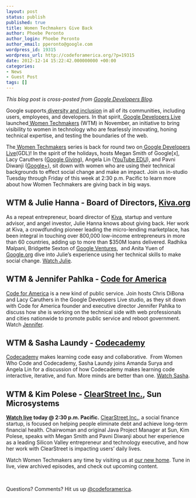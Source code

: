 ```yaml
---
layout: post
status: publish
published: true
title: Women Techmakers Give Back
author: Phoebe Peronto
author_login: Phoebe Peronto
author_email: pperonto@google.com
wordpress_id: 19315
wordpress_url: http://codeforamerica.org/?p=19315
date: 2012-12-14 15:22:42.000000000 +00:00
categories:
- News
- Guest Post
tags: []
---
```

<p dir="ltr"><em>This blog post is cross-posted from <a href="http://googledevelopers.blogspot.com/" target="_blank">Google Developers Blog</a>.</em></p>
<p dir="ltr">Google supports<a href="http://www.google.com/diversity/"> diversity and inclusion</a> in all of its communities, including users, employees, and developers. In that spirit,<a href="http://developers.google.com/live"> Google Developers Live</a> launched<a href="http://googledevelopers.blogspot.com/2012/10/gdl-presents-women-techmakers.html"> Women Techmakers</a> (WTM) in November, an initiative to bring visibility to women in technology who are fearlessly innovating, honing technical expertise, and testing the boundaries of the web.</p>
The<a href="https://developers.google.com/women-techmakers/"> Women Techmakers</a> series is back for round two on<a href="https://developers.google.com/live/"> Google Developers Live</a>(GDL)! In the spirit of the holidays, hosts Megan Smith of Google[x], Lacy Caruthers (<a href="http://www.google.com/giving/">Google Giving</a>), Angela Lin (<a href="http://www.youtube.com/edu">YouTube EDU</a>), and Pavni Diwanji (<a href="http://plus.google.com/">Google+</a>), sit down with women who are using their technical backgrounds to effect social change and make an impact. Join us in-studio Tuesday through Friday of this week at 2:30 p.m. Pacific to learn more about how Women Techmakers are giving back in big ways.
<h2><strong>WTM &amp; Julie Hanna - Board of Directors, <a href="http://www.kiva.org/">Kiva.org</a></strong></h2>
As a repeat entrepreneur, board director of <a href="http://kiva.org/">Kiva</a>, startup and venture advisor, and angel investor, Julie Hanna knows about giving back. Her work at Kiva, a crowdfunding pioneer leading the micro-lending marketplace, has been integral in touching over 800,000 low-income entrepreneurs in more than 60 countries, adding up to more than $350M loans delivered. Radhika Malpani, Bridgette Sexton of <a href="http://www.googleventures.com/">Google Ventures</a>,  and Anita Yuen of <a href="http://google.org/">Google.org</a> dive into Julie’s experience using her technical skills to make social change. <a href="https://developers.google.com/live/shows/11713228/" target="_blank">Watch Julie</a>.
<h2><strong>WTM &amp; Jennifer Pahlka - <a href="http://codeforamerica.org/">Code for America</a></strong></h2>
<a href="http://codeforamerica.org/">Code for America</a> is a new kind of public service. Join hosts Chris DiBona and Lacy Caruthers in the Google Developers Live studio, as they sit down with Code for America founder and executive director Jennifer Pahlka to discuss how she is working on the technical side with web professionals and cities nationwide to promote public service and reboot government. Watch <a href="https://developers.google.com/live/shows/11713228/" target="_blank">Jennifer</a>.
<h2><strong>WTM &amp; Sasha Laundy - <a href="http://www.codecademy.com/#!/exercises/0">Codecademy</a></strong></h2>
<a href="http://www.codecademy.com/#!/exercises/0">Codecademy</a> makes learning code easy and collaborative.  From Women Who Code and Codecademy, Sasha Laundy joins Amanda Surya and Angela Lin for a discussion of how Codecademy makes learning code interactive, iterative, and fun. More minds are better than one. <a href="https://developers.google.com/live/shows/11713228/" target="_blank">Watch Sasha</a>.
<h2><strong>WTM &amp; Kim Polese - <a href="http://myclearstreet.com/">ClearStreet Inc.</a>, Sun Microsystems</h2>
<strong><a href="https://developers.google.com/live/shows/11713228/">Watch live</a> today @ </strong>2:30 p.m. Pacific.</strong>
<a href="http://myclearstreet.com/">ClearStreet Inc.</a>, a social finance startup, is focused on helping people eliminate debt and achieve long-term financial health. Chairwoman and original Java Project Manager at Sun, Kim Polese, speaks with Megan Smith and Pavni Diwanji about her experience as a leading Silicon Valley entrepreneur and technology executive, and how her work with ClearStreet is impacting users’ daily lives.

Watch Women Techmakers any time by visiting us at <a href="https://developers.google.com/women-techmakers/">our new home</a>. Tune in live, view archived episodes, and check out upcoming content.
<strong id="internal-source-marker_0.9652828788384795"></strong>

&nbsp;

Questions? Comments? Hit us up <a href="http://twitter.com/codeforamerica" target="_blank">@codeforamerica</a>.
